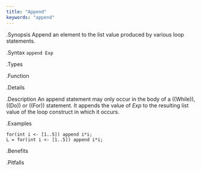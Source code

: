 ```yaml
---
title: "Append"
keywords: "append"
---
```


.Synopsis
Append an element to the list value produced by various loop statements.

.Syntax
`append Exp`

.Types

.Function

.Details

.Description
An append statement may only occur in the body of a ((While)), ((Do)) or ((For)) statement. 
It appends the value of _Exp_ to the resulting list value of the loop construct in which it occurs.

.Examples
```rascal-shell
for(int i <- [1..5]) append i*i;
L = for(int i <- [1..5]) append i*i;
```

.Benefits

.Pitfalls

